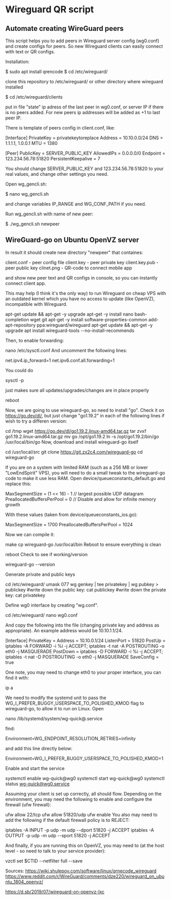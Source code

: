 # Wireguard QR script
## Automate creating WireGuard peers

This script helps you to add peers in Wireguard server config (wg0.conf) and create configs for peers.
So new Wireguard clients can easily connect with text or QR configs.

Installation:

$ sudo apt install qrencode
$ cd /etc/wireguard/

clone this repository to /etc/wireguard/ or other directory where wireguard installed

$ cd /etc/wireguard/clients

put in file "state" ip adress of the last peer in wg0.conf, or server IP if there is no peers added. For new peers ip addresses will be added as +1 to last peer IP.

There is template of peers config in client.conf, like:

[Interface]
PrivateKey = privatekeytoreplace 
Address = 10.10.0.0/24
DNS = 1.1.1.1, 1.0.0.1
MTU = 1380

[Peer]
PublicKey = SERVER_PUBLIC_KEY
AllowedIPs = 0.0.0.0/0
Endpoint = 123.234.56.78:51820
PersistentKeepalive = 7

You should change SERVER_PUBLIC_KEY and 123.234.56.78:51820 to your real values, and change other settings you need.

Open wg_gencli.sh:

$ nano wg_gencli.sh

and change variables IP_RANGE and WG_CONF_PATH if you need.

Run wg_gencli.sh with name of new peer: 

$ ./wg_gencli.sh newpeer

## WireGuard-go on Ubuntu OpenVZ server 

In result it should create new directory "newpeer" that containes:

client.conf - peer config file
client.key - peer private key
client.key.pub - peer public key
clinet.png - QR-code to connect mobile app

and show new peer text and QR configs in console, so you can instantly connect client app. 

This may help (I think it's the only way) to run Wireguard on cheap VPS with an outdated kernel which you have no access to update (like OpenVZ), incompatible with Wireguard.

apt-get update && apt-get -y upgrade
apt-get -y install nano bash-completion wget git
apt-get -y install software-properties-common
add-apt-repository ppa:wireguard/wireguard
apt-get update && apt-get -y upgrade
apt install wireguard-tools --no-install-recommends

Then, to enable forwarding:

nano /etc/sysctl.conf
And uncomment the following lines:

net.ipv4.ip_forward=1
net.ipv6.conf.all.forwarding=1

You could do

sysctl -p

just makes sure all updates/upgrades/changes are in place properly

reboot

Now, we are going to use wireguard-go, so need to install "go". Check it on https://go.dev/dl/, but just change "go1.19.2" in each of the following lines if wish to try a differen version:

cd /tmp
wget https://go.dev/dl/go1.19.2.linux-amd64.tar.gz
tar zvxf go1.19.2.linux-amd64.tar.gz
mv go /opt/go1.19.2
ln -s /opt/go1.19.2/bin/go /usr/local/bin/go
Now, download and install wireguard-go itself

cd /usr/local/src
git clone https://git.zx2c4.com/wireguard-go
cd wireguard-go

If you are on a system with limited RAM (such as a 256 MB or lower "LowEndSpirit" VPS), you will need to do a small tweak to the wireguard-go code to make it use less RAM. Open device/queueconstants_default.go and replace this:

MaxSegmentSize             = (1 << 16) - 1 // largest possible UDP datagram 
PreallocatedBuffersPerPool = 0 // Disable and allow for infinite memory growth

With these values (taken from device/queueconstants_ios.go):

MaxSegmentSize             = 1700 
PreallocatedBuffersPerPool = 1024

Now we can compile it:

make
cp wireguard-go /usr/local/bin
Reboot to ensure everything is clean

reboot
Check to see if working/version

wireguard-go --version

Generate private and public keys

cd /etc/wireguard/
umask 077
wg genkey | tee privatekey | wg pubkey > publickey
#write down the public key:
cat publickey
#write down the private key:
cat privatekey

Define wg0 interface by creating "wg.conf".

cd /etc/wireguard/
nano wg0.conf

And copy the following into the file (changing private key and address as appropriate). An example address would be 10.10.1.1/24. 

[Interface]
PrivateKey = <privatekey>
Address = 10.10.0.1/24
ListenPort = 51820
PostUp = iptables -A FORWARD -i %i -j ACCEPT; iptables -t nat -A POSTROUTING -o eth0 -j MASQUERADE
PostDown = iptables -D FORWARD -i %i -j ACCEPT; iptables -t nat -D POSTROUTING -o eth0 -j MASQUERADE
SaveConfig = true

One note, you may need to change eth0 to your proper interface, you can find it with:
  
ip a
  
We need to modify the systemd unit to pass the WG_I_PREFER_BUGGY_USERSPACE_TO_POLISHED_KMOD flag to wireguard-go, to allow it to run on Linux. Open 
  
nano /lib/systemd/system/wg-quick@.service
  
find:

Environment=WG_ENDPOINT_RESOLUTION_RETRIES=infinity

and add this line directly below:

Environment=WG_I_PREFER_BUGGY_USERSPACE_TO_POLISHED_KMOD=1 

Enable and start the service
  
systemctl enable wg-quick@wg0
systemctl start wg-quick@wg0
systemctl status wg-quick@wg0.service

  Assuming your client is set up correctly, all should flow. Depending on the environment, you may need the following to enable and configure the firewall (ufw firewall):

ufw allow 22/tcp
ufw allow 51820/udp
ufw enable
You also may need to add the following if the default firewall policy is to REJECT:

iptables -A INPUT -p udp -m udp --dport 51820 -j ACCEPT
iptables -A OUTPUT -p udp -m udp --sport 51820 -j ACCEPT
  
And finally, if you are running this on OpenVZ, you may need to (at the host level - so need to talk to your service provider):

vzctl set $CTID --netfilter full --save

Sources:
https://wiki.shulepov.com/software/linux/qrnecode_wireguard
 https://www.reddit.com/r/WireGuard/comments/dze220/wireguard_on_ubuntu_1804_openvz/
  
https://d.sb/2019/07/wireguard-on-openvz-lxc
